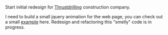 Start initial redesign for [Thrustdrilling](http://thrustdrilling.com/) construction company.

I need to build a small jquery animation for the web page, you can check out a small [example](http://www.bootply.com/yjtqOQWDeH) here. Redesign and refactoring this "smelly" code is in progress.
